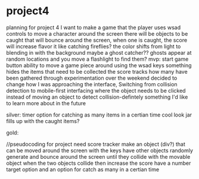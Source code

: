 # project4

planning for project 4
I want to make a game that the player uses wsad controls to move a character around the screen
there will be objects to be caught that will bounce around the screen, when one is caught, the score will increase
flavor it like catching fireflies? the color shifts from light to blending in with the background
maybe a ghost catcher??
ghosts appear at random locations and you move a flashlight to find them?
mvp:
start game button
ability to move a game piece around using the wsad keys
something hides the items that need to be collected
the score tracks how many have been gathered
through experimentation over the weekend decided to change how I was approaching the interface, Switching from collision detection to mobile-first interfacing where the object needs to be clicked instead of moving an object to detect collision-defintely something I'd like to learn more about in the future

silver:
timer option for catching as many items in a certian time
cool look
jar fills up with the caught items?

gold:

//pseudocoding for project
need score tracker
make an object (div?) that can be moved around the screen with the keys
have other objects randomly generate and bounce around the screen until they collide with the movable object
when the two objects collide then increase the score
have a number target option and an option for catch as many in a certian time
